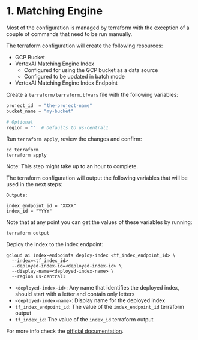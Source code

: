 # 1. Matching Engine

Most of the configuration is managed by terraform with the exception of a couple of commands that need to be run manually.

The terraform configuration will create the following resources:

- GCP Bucket
- VertexAI Matching Engine Index
  - Configured for using the GCP bucket as a data source
  - Configured to be updated in batch mode
- VertexAI Matching Engine Index Endpoint

Create a `terraform/terraform.tfvars` file with the following variables:

```terraform
project_id  = "the-project-name"
bucket_name = "my-bucket"

# Optional
region = ""  # Defaults to us-central1
```

Run `terraform apply`, review the changes and confirm:

```plain
cd terraform
terraform apply
```

Note: This step might take up to an hour to complete.

The terraform configuration will output the following variables that will be
used in the next steps:

```plain
Outputs:

index_endpoint_id = "XXXX"
index_id = "YYYY"
```

Note that at any point you can get the values of these variables by running:

```plain
terraform output
```

Deploy the index to the index endpoint:

```plain
gcloud ai index-endpoints deploy-index <tf_index_endpoint_id> \
  --index=<tf_index_id>
  --deployed-index-id=<deployed-index-id> \
  --display-name=<deployed-index-name> \
  --region us-central1
```

- `<deployed-index-id>`: Any name that identifies the deployed index, should start with a letter and contain only letters
- `<deployed-index-name>`: Display name for the deployed index
- `tf_index_endpoint_id`: The value of the `index_endpoint_id` terraform output
- `tf_index_id`: The value of the `index_id` terraform output

For more info check the [official documentation](https://cloud.google.com/vertex-ai/docs/matching-engine/match-eng-setup/match-eng-setup).
